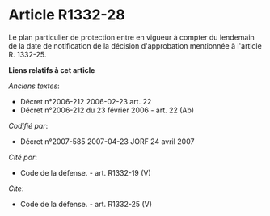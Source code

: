 # Article R1332-28

Le plan particulier de protection entre en vigueur à compter du lendemain de la date de notification de la décision
d'approbation mentionnée à l'article R. 1332-25.

**Liens relatifs à cet article**

_Anciens textes_:

  - Décret n°2006-212 2006-02-23 art. 22
  - Décret n°2006-212 du 23 février 2006 - art. 22 (Ab)

_Codifié par_:

  - Décret n°2007-585 2007-04-23 JORF 24 avril 2007

_Cité par_:

  - Code de la défense. - art. R1332-19 (V)

_Cite_:

  - Code de la défense. - art. R1332-25 (V)
